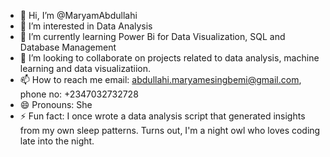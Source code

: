 - 👋 Hi, I’m @MaryamAbdullahi
- 👀 I’m interested in Data Analysis
- 🌱 I’m currently learning Power Bi for Data Visualization, SQL and Database Management
- 💞️ I’m looking to collaborate on projects related to data analysis, machine learning and data visualizatiion.
- 📫 How to reach me email: abdullahi.maryamesingbemi@gmail.com, phone no: +2347032732728
- 😄 Pronouns: She
- ⚡ Fun fact: I once wrote a data analysis script that generated insights from my own sleep patterns. Turns out, I'm a night owl who loves coding late into the night.

<!---
MaryamAbdullahi/MaryamAbdullahi is a ✨ special ✨ repository because its `README.md` (this file) appears on your GitHub profile.
You can click the Preview link to take a look at your changes.
--->
